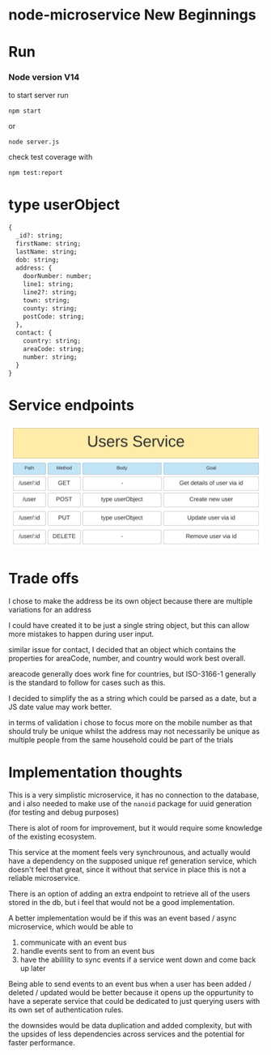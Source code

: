 # node-microservice New Beginnings

Run
======

### Node version V14

to start server run 
```
npm start
```
or 

```
node server.js
```


check test coverage with

```
npm test:report
```


type userObject
======

```
{
  _id?: string;
  firstName: string;
  lastName: string;
  dob: string;
  address: {
    doorNumber: number;
    line1: string;
    line2?: string;
    town: string;
    county: string;
    postCode: string;
  },
  contact: {
    country: string;
    areaCode: string;
    number: string;
  }
}
```


Service endpoints
======
![users service diagram](users-service.png 'users service diagram =')

Trade offs
======

I chose to make the address be its own object because there are multiple variations for an address

I could have created it to be just a single string object, but this can allow more mistakes to happen during user input.


similar issue for contact, I decided that an object which contains the properties for areaCode, number, and country would work best overall.

areacode generally does work fine for countries, but ISO-3166-1 generally is the standard to follow for cases such as this.

I decided to simplify the as a string which could be parsed as a date, but a JS date value may work better.

in terms of validation i chose to focus more on the mobile number as that should truly be unique whilst the address may not necessarily be unique as multiple people from the same household could be part of the trials



Implementation thoughts
======

This is a very simplistic microservice, it has no connection to the database, and i also needed to make use of the `nanoid` package for uuid generation (for testing and debug purposes)

There is alot of room for improvement, but it would require some knowledge of the existing ecosystem.

This service at the moment feels very synchrounous, and actually would have a dependency on the supposed unique ref generation service, which doesn't feel that great, since it without that service in place this is not a reliable microservice.

There is an option of adding an extra endpoint to retrieve all of the users stored in the db, but i feel that would not be a good implementation.

A better implementation would be if this was an event based / async microservice, which would be able to

1. communicate with an event bus
2. handle events sent to from an event bus
3. have the abilility to sync events if a service went down and come back up later

Being able to send events to an event bus when a user has been added / deleted / updated would be better because it opens up the oppurtunity to have a seperate service that could be dedicated to just querying users with its own set of authentication rules.

the downsides would be data duplication and added complexity, but with the upsides of less dependencies across services and the potential for faster performance.
